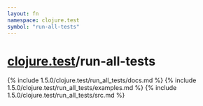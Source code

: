 ```yaml
---
layout: fn
namespace: clojure.test
symbol: "run-all-tests"
---
```


# [clojure.test](../)/run-all-tests

{% include 1.5.0/clojure.test/run_all_tests/docs.md %}
{% include 1.5.0/clojure.test/run_all_tests/examples.md %}
{% include 1.5.0/clojure.test/run_all_tests/src.md %}

